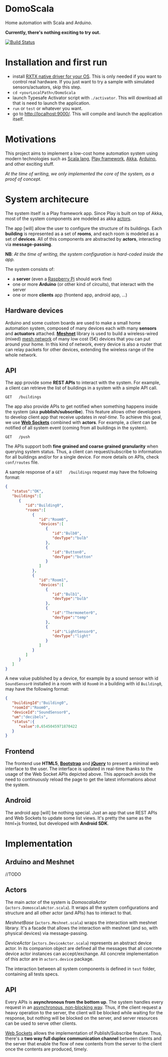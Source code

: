 DomoScala
=========

Home automation with Scala and Arduino.

**Currently, there's nothing exciting to try out.**

[![Build Status](https://travis-ci.org/AL333Z/DomoScala.svg?branch=master)](https://travis-ci.org/AL333Z/DomoScala)

Installation and first run
==========================

- install [RXTX native driver for your OS](http://jlog.org/rxtx-mac.html). This is only needed if you want to control real hardware. If you just want to try a sample with simulated sensors/actuators, skip this step.
- `cd <yourLocalPath>/DomoScala`
- launch Typesafe Activator script with `./activator`. This will download all that is need to launch the application.
- `run` or `test` or whatever you want.
- go to [http://localhost:9000/](http://localhost:9000/). This will compile and launch the application itself.

Motivations
===========

This project aims to implement a low-cost home automation system using modern technologies such as [Scala lang](http://www.scala-lang.org), [Play framework](http://www.playframework.com), [Akka](http://akka.io/), [Arduino](http://arduino.cc/), and other exciting stuff. 

*At the time of writing, we only implemented the core of the system, as a proof of concept.*

System architecure
==================
The system itself is a Play framework app. Since Play is built on top of Akka, most of the system components are modeled as akka [actors](http://en.wikipedia.org/wiki/Actor_model).

The app [will] allow the user to configure the structure of its buildings. Each **building** is represented as a set of **rooms**, and each room is modeled as a set of **devices**. All of this components are abstracted by **actors**, interacting via **message-passing**.

**NB**: *At the time of writing, the system configuration is hard-coded inside the app.*

The system consists of:
* a **server** (even a [Raspberry Pi](http://www.raspberrypi.org/) should work fine)
* one or more **Arduino** (or other kind of circuits), that interact with the server
* one or more **clients** app (frontend app, android app, ...)

Hardware devices
----------
Arduino and some custom boards are used to make a small home automation system, composed of many devices each with many **sensors** and **actuators** attached.
**[Meshnet](https://github.com/mattibal/meshnet)** library is used to build a wireless-wired (mixed) [mesh network](http://en.wikipedia.org/wiki/Mesh_networking) of many low cost (5€) devices that you can put around your home. In this kind of network, every device is also a router that can relay packets for other devices, extending the wireless range of the whole network. 

API
-----
The app provide some **REST APIs** to interact with the system. For example, a client can retrieve the list of buildings in a system with a simple API call.

```
GET   /buildings    
```

The app also provide APIs to get notified when something happens inside the system (aka **pubblish/subscribe**). This feature allows other developers to develop client app that receive updates in *real-time*.
To achieve this goal, we use **[Web Sockets](http://en.wikipedia.org/wiki/WebSocket)** combined with **actors**.
For example, a client can be notified of all system event (coming from all buildings in the system).

```
GET   /push    
```

The APIs support both **fine grained and coarse grained granularity** when querying system status. Thus, a client can request/subscribe to information for all buildings and/or for a single device.
For more details on APIs, check `conf/routes` file.

A sample response of a `GET   /buildings` request may have the following format:

```json
{
   "status":"OK",
   "buildings":[
      {
         "id":"Building0",
         "rooms":[
            {
               "id":"Room0",
               "devices":[
                  {
                     "id":"Bulb0",
                     "devType":"bulb"
                  },
                  {
                     "id":"Button0",
                     "devType":"button"
                  }
               ]
            },
            {
               "id":"Room1",
               "devices":[
                  {
                     "id":"Bulb1",
                     "devType":"bulb"
                  },
                  {
                     "id":"Thermometer0",
                     "devType":"temp"
                  },
                  {
                     "id":"LightSensor0",
                     "devType":"light"
                  }
               ]
            }
         ]
      }
   ]
}
```

A new value published by a device, for example by a sound sensor with id `SoundSensor0` installed in a room with id `Room0` in a building with id `Building0`, may have the following format:

```json
{  
   "buildingId":"Building0",
   "roomId":"Room0",
   "deviceId":"SoundSensor0",
   "um":"decibels",
   "status":{  
      "value":0.6545045971870422
   }
}
```

Frontend
--------
The frontend use **HTML5**, **[Bootstrap](getbootstrap.com)** and **[jQuery](jquery.com)** to present a minimal web interface to the user. The interface is updated in real-time thanks to the usage of the Web Socket APIs depicted above.
This approach avoids the need to continuously reload the page to get the latest informations about the system.

Android
----------
The android app [will] be nothing special. Just an app that use REST APIs and Web Sockets to update some list views.
It's pretty the same as the html+js fronted, but developed with **Android SDK**.

Implementation
==============

Arduino and Meshnet
-------------------
//TODO 

Actors
------

The main actor of the system is *DomoscalaActor* (`actors.DomoscalaActor.scala`). It wraps all the system configurations and structure and all other actor (and APIs) has to interact to that.

*MeshnetBase* (`actors.Meshnet.scala`) wraps the interaction with meshnet library. It's a facade that allows the interaction with meshnet (and so, with physical devices) via message-passing.

*DeviceActor* (`actors.DeviceActor.scala`) represents an abstract device actor. In its companion object are defined all the messages that all concrete device actor instances can accept/exchange. All concrete implementation of this actor are in `actors.device` package.

The interaction between all system components is defined in `test` folder, containing all tests specs.

API
---

Every APIs is **asynchronous from the bottom up**. The system handles every request in an [asynchronous, non-blocking way](https://www.playframework.com/documentation/2.3.x/ScalaAsync). Thus, if the client request a heavy operation to the server, the client will be blocked while waiting for the response, but nothing will be blocked on the server, and server resources can be used to serve other clients.

[Web Sockets](https://www.playframework.com/documentation/2.3.x/ScalaWebSockets) allows the implementation of Publish/Subscribe feature. Thus, there's a **two way full duplex communication channel** between clients and the server that enable the flow of new contents from the server to the client once the contents are produced, timely.
